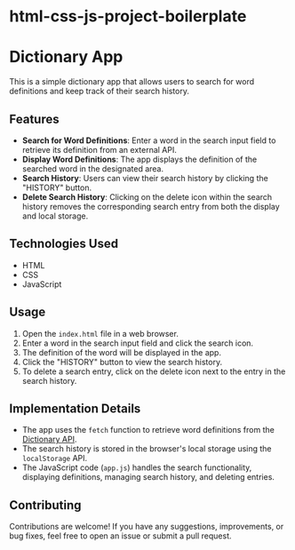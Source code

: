 # html-css-js-project-boilerplate

# Dictionary App

This is a simple dictionary app that allows users to search for word definitions and keep track of their search history.

## Features

- **Search for Word Definitions**: Enter a word in the search input field to retrieve its definition from an external API.
- **Display Word Definitions**: The app displays the definition of the searched word in the designated area.
- **Search History**: Users can view their search history by clicking the "HISTORY" button.
- **Delete Search History**: Clicking on the delete icon within the search history removes the corresponding search entry from both the display and local storage.

## Technologies Used

- HTML
- CSS
- JavaScript

## Usage

1. Open the `index.html` file in a web browser.
2. Enter a word in the search input field and click the search icon.
3. The definition of the word will be displayed in the app.
4. Click the "HISTORY" button to view the search history.
5. To delete a search entry, click on the delete icon next to the entry in the search history.

## Implementation Details

- The app uses the `fetch` function to retrieve word definitions from the [Dictionary API](https://dictionaryapi.dev/).
- The search history is stored in the browser's local storage using the `localStorage` API.
- The JavaScript code (`app.js`) handles the search functionality, displaying definitions, managing search history, and deleting entries.

## Contributing

Contributions are welcome! If you have any suggestions, improvements, or bug fixes, feel free to open an issue or submit a pull request.
